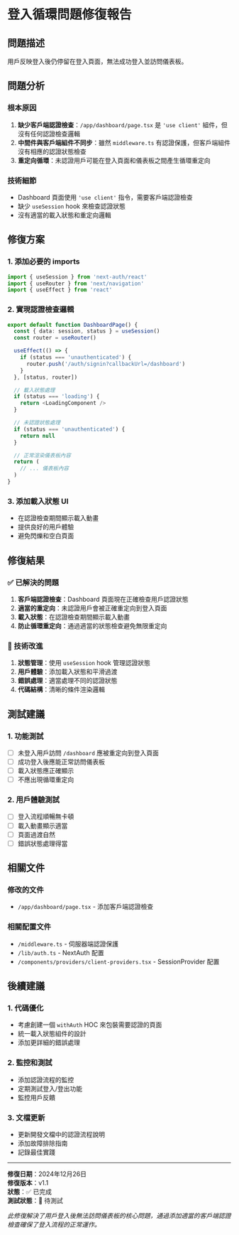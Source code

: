 # 登入循環問題修復報告

## 問題描述
用戶反映登入後仍停留在登入頁面，無法成功登入並訪問儀表板。

## 問題分析

### 根本原因
1. **缺少客戶端認證檢查**：`/app/dashboard/page.tsx` 是 `'use client'` 組件，但沒有任何認證檢查邏輯
2. **中間件與客戶端組件不同步**：雖然 `middleware.ts` 有認證保護，但客戶端組件沒有相應的認證狀態檢查
3. **重定向循環**：未認證用戶可能在登入頁面和儀表板之間產生循環重定向

### 技術細節
- Dashboard 頁面使用 `'use client'` 指令，需要客戶端認證檢查
- 缺少 `useSession` hook 來檢查認證狀態
- 沒有適當的載入狀態和重定向邏輯

## 修復方案

### 1. 添加必要的 imports
```typescript
import { useSession } from 'next-auth/react'
import { useRouter } from 'next/navigation'
import { useEffect } from 'react'
```

### 2. 實現認證檢查邏輯
```typescript
export default function DashboardPage() {
  const { data: session, status } = useSession()
  const router = useRouter()

  useEffect(() => {
    if (status === 'unauthenticated') {
      router.push('/auth/signin?callbackUrl=/dashboard')
    }
  }, [status, router])

  // 載入狀態處理
  if (status === 'loading') {
    return <LoadingComponent />
  }

  // 未認證狀態處理
  if (status === 'unauthenticated') {
    return null
  }

  // 正常渲染儀表板內容
  return (
    // ... 儀表板內容
  )
}
```

### 3. 添加載入狀態 UI
- 在認證檢查期間顯示載入動畫
- 提供良好的用戶體驗
- 避免閃爍和空白頁面

## 修復結果

### ✅ 已解決的問題
1. **客戶端認證檢查**：Dashboard 頁面現在正確檢查用戶認證狀態
2. **適當的重定向**：未認證用戶會被正確重定向到登入頁面
3. **載入狀態**：在認證檢查期間顯示載入動畫
4. **防止循環重定向**：通過適當的狀態檢查避免無限重定向

### 🔧 技術改進
1. **狀態管理**：使用 `useSession` hook 管理認證狀態
2. **用戶體驗**：添加載入狀態和平滑過渡
3. **錯誤處理**：適當處理不同的認證狀態
4. **代碼結構**：清晰的條件渲染邏輯

## 測試建議

### 1. 功能測試
- [ ] 未登入用戶訪問 `/dashboard` 應被重定向到登入頁面
- [ ] 成功登入後應能正常訪問儀表板
- [ ] 載入狀態應正確顯示
- [ ] 不應出現循環重定向

### 2. 用戶體驗測試
- [ ] 登入流程順暢無卡頓
- [ ] 載入動畫顯示適當
- [ ] 頁面過渡自然
- [ ] 錯誤狀態處理得當

## 相關文件

### 修改的文件
- `/app/dashboard/page.tsx` - 添加客戶端認證檢查

### 相關配置文件
- `/middleware.ts` - 伺服器端認證保護
- `/lib/auth.ts` - NextAuth 配置
- `/components/providers/client-providers.tsx` - SessionProvider 配置

## 後續建議

### 1. 代碼優化
- 考慮創建一個 `withAuth` HOC 來包裝需要認證的頁面
- 統一載入狀態組件的設計
- 添加更詳細的錯誤處理

### 2. 監控和測試
- 添加認證流程的監控
- 定期測試登入/登出功能
- 監控用戶反饋

### 3. 文檔更新
- 更新開發文檔中的認證流程說明
- 添加故障排除指南
- 記錄最佳實踐

---

**修復日期**：2024年12月26日  
**修復版本**：v1.1  
**狀態**：✅ 已完成  
**測試狀態**：🔄 待測試

*此修復解決了用戶登入後無法訪問儀表板的核心問題，通過添加適當的客戶端認證檢查確保了登入流程的正常運作。*